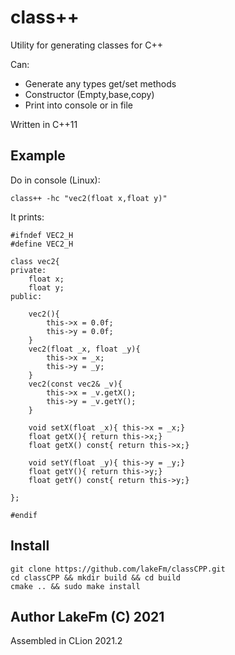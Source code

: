 # class++

Utility for generating classes for C++  

Can:  
 * Generate any types get/set methods
 * Constructor (Empty,base,copy)
 * Print into console or in file

Written in C++11

## Example

Do in console (Linux):

    class++ -hc "vec2(float x,float y)"

It prints:

    #ifndef VEC2_H
    #define VEC2_H
    
    class vec2{
    private:
        float x;
        float y;
    public:
    
        vec2(){
            this->x = 0.0f;
            this->y = 0.0f;
        }
        vec2(float _x, float _y){
            this->x = _x;
            this->y = _y;
        }
        vec2(const vec2& _v){
            this->x = _v.getX();
            this->y = _v.getY();
        }
        
        void setX(float _x){ this->x = _x;}
        float getX(){ return this->x;}
        float getX() const{ return this->x;}
        
        void setY(float _y){ this->y = _y;}
        float getY(){ return this->y;}
        float getY() const{ return this->y;}
    
    };
    
    #endif

## Install 

    git clone https://github.com/lakeFm/classCPP.git
    cd classCPP && mkdir build && cd build
    cmake .. && sudo make install

## Author LakeFm (C) 2021 
 Assembled in CLion 2021.2
